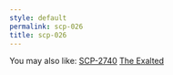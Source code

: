 ```yaml
---
style: default
permalink: scp-026
title: scp-026
---
```

You may also like:
[SCP-2740](http://scp-wiki.net/scp-2740)
[The Exalted](http://scp-wiki.net/the-exalted)